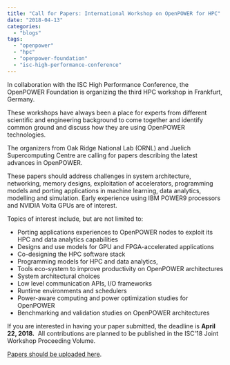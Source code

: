 ```yaml
---
title: "Call for Papers: International Workshop on OpenPOWER for HPC"
date: "2018-04-13"
categories: 
  - "blogs"
tags: 
  - "openpower"
  - "hpc"
  - "openpower-foundation"
  - "isc-high-performance-conference"
---
```


In collaboration with the ISC High Performance Conference, the OpenPOWER Foundation is organizing the third HPC workshop in Frankfurt, Germany.

These workshops have always been a place for experts from different scientific and engineering background to come together and identify common ground and discuss how they are using OpenPOWER technologies.

The organizers from Oak Ridge National Lab (ORNL) and Juelich Supercomputing Centre are calling for papers describing the latest advances in OpenPOWER.

These papers should address challenges in system architecture, networking, memory designs, exploitation of accelerators, programming models and porting applications in machine learning, data analytics, modelling and simulation. Early experience using IBM POWER9 processors and NVIDIA Volta GPUs are of interest.

Topics of interest include, but are not limited to:

- Porting applications experiences to OpenPOWER nodes to exploit its HPC and data analytics capabilities
- Designs and use models for GPU and FPGA-accelerated applications
- Co-designing the HPC software stack
- Programming models for HPC and data analytics,
- Tools eco-system to improve productivity on OpenPOWER architectures
- System architectural choices
- Low level communication APIs, I/O frameworks
- Runtime environments and schedulers
- Power-aware computing and power optimization studies for OpenPOWER
- Benchmarking and validation studies on OpenPOWER architectures

If you are interested in having your paper submitted, the deadline is **April 22, 2018.**  All contributions are planned to be published in the ISC'18 Joint Workshop Proceeding Volume.

[Papers should be uploaded here](https://easychair.org/conferences/?conf=iwoph18).
